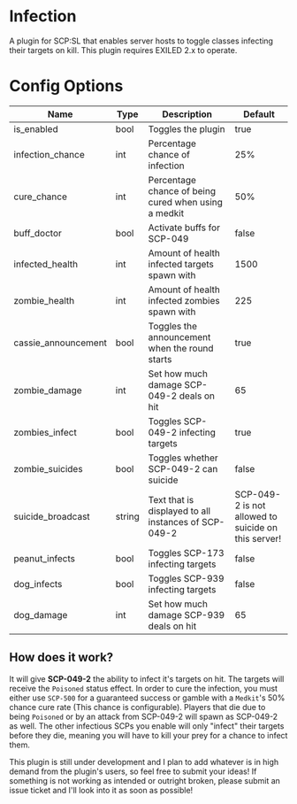 # Infection
A plugin for SCP:SL that enables server hosts to toggle classes infecting their targets on kill. This plugin requires EXILED 2.x to operate.
# Config Options

| Name | Type | Description | Default |
| --- | --- | --- | --- |
| is_enabled | bool | Toggles the plugin | true |
| infection_chance | int | Percentage chance of infection | 25% |
| cure_chance | int | Percentage chance of being cured when using a medkit | 50% |
| buff_doctor | bool | Activate buffs for SCP-049 | false |
| infected_health | int | Amount of health infected targets spawn with | 1500 |
| zombie_health | int | Amount of health infected zombies spawn with | 225 |
| cassie_announcement | bool | Toggles the announcement when the round starts | true |
| zombie_damage | int | Set how much damage SCP-049-2 deals on hit | 65 |
| zombies_infect | bool | Toggles SCP-049-2 infecting targets | true |
| zombie_suicides | bool | Toggles whether SCP-049-2 can suicide | false |
| suicide_broadcast | string | Text that is displayed to all instances of SCP-049-2 | SCP-049-2 is not allowed to suicide on this server! |
| peanut_infects | bool | Toggles SCP-173 infecting targets | false |
| dog_infects | bool | Toggles SCP-939 infecting targets | false |
| dog_damage | int | Set how much damage SCP-939 deals on hit | 65 |

## How does it work?
It will give **SCP-049-2** the ability to infect it's targets on hit. The targets will receive the `Poisoned` status effect. In order to cure the infection, you must either use `SCP-500` for a guaranteed success or gamble with a `Medkit`'s 50% chance cure rate (This chance is configurable). Players that die due to being `Poisoned` or by an attack from SCP-049-2 will spawn as SCP-049-2 as well. The other infectious SCPs you enable will only "infect" their targets before they die, meaning you will have to kill your prey for a chance to infect them.

This plugin is still under development and I plan to add whatever is in high demand from the plugin's users, so feel free to submit your ideas!
If something is not working as intended or outright broken, please submit an issue ticket and I'll look into it as soon as possible!
